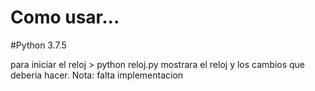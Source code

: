 #
# Como usar... 
#Python 3.7.5

para iniciar el reloj
	> python reloj.py
mostrara el reloj y los cambios que deberia hacer.
Nota: falta implementacion
